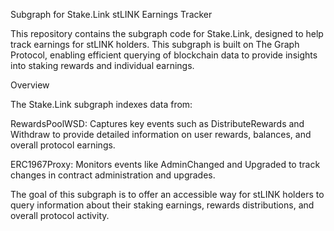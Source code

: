 Subgraph for Stake.Link stLINK Earnings Tracker

This repository contains the subgraph code for Stake.Link, designed to help track earnings for stLINK holders. This subgraph is built on The Graph Protocol, enabling efficient querying of blockchain data to provide insights into staking rewards and individual earnings.

Overview

The Stake.Link subgraph indexes data from:

RewardsPoolWSD: Captures key events such as DistributeRewards and Withdraw to provide detailed information on user rewards, balances, and overall protocol earnings.

ERC1967Proxy: Monitors events like AdminChanged and Upgraded to track changes in contract administration and upgrades.

The goal of this subgraph is to offer an accessible way for stLINK holders to query information about their staking earnings, rewards distributions, and overall protocol activity.
